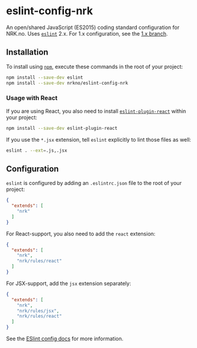 # eslint-config-nrk

An open/shared JavaScript (ES2015) coding standard configuration for NRK.no. Uses [`eslint`](http://eslint.org/) 2.x. For 1.x configuration, see the [1.x branch](https://github.com/nrkno/eslint-config-nrk/tree/1.X).

## Installation

To install using [`npm`](https://www.npmjs.com), execute these commands in the root of your project:

```sh
npm install --save-dev eslint
npm install --save-dev nrkno/eslint-config-nrk
```

### Usage with React
If you are using React, you also need to install [`eslint-plugin-react`](https://github.com/yannickcr/eslint-plugin-react) within your project:

```sh
npm install --save-dev eslint-plugin-react
```

If you use the ```*.jsx``` extension, tell `eslint` explicitly to lint those files as well:

```sh
eslint . --ext=.js,.jsx
```

## Configuration

`eslint` is configured by adding an `.eslintrc.json` file to the root of your project:

```json
{
  "extends": [
    "nrk"
  ]
}
```

For React-support, you also need to add the `react` extension:

```json
{
  "extends": [
    "nrk",
    "nrk/rules/react"
  ]
}
```

For JSX-support, add the `jsx` extension separately:

```json
{
  "extends": [
    "nrk",
    "nrk/rules/jsx",
    "nrk/rules/react"
  ]
}
```

See the [ESlint config docs](http://eslint.org/docs/user-guide/configuring#extending-configuration-files) for more information.
